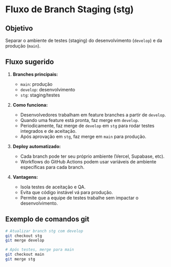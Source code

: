 # Fluxo de Branch Staging (stg)

## Objetivo
Separar o ambiente de testes (staging) do desenvolvimento (`develop`) e da produção (`main`).

## Fluxo sugerido

1. **Branches principais:**
   - `main`: produção
   - `develop`: desenvolvimento
   - `stg`: staging/testes

2. **Como funciona:**
   - Desenvolvedores trabalham em feature branches a partir de `develop`.
   - Quando uma feature está pronta, faz merge em `develop`.
   - Periodicamente, faz merge de `develop` em `stg` para rodar testes integrados e de aceitação.
   - Após aprovação em `stg`, faz merge em `main` para produção.

3. **Deploy automatizado:**
   - Cada branch pode ter seu próprio ambiente (Vercel, Supabase, etc).
   - Workflows do GitHub Actions podem usar variáveis de ambiente específicas para cada branch.

4. **Vantagens:**
   - Isola testes de aceitação e QA.
   - Evita que código instável vá para produção.
   - Permite que a equipe de testes trabalhe sem impactar o desenvolvimento.

## Exemplo de comandos git

```sh
# Atualizar branch stg com develop
git checkout stg
git merge develop

# Após testes, merge para main
git checkout main
git merge stg
``` 